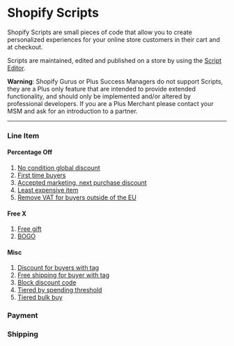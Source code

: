 # Shopify Scripts

Shopify Scripts are small pieces of code that allow you to create personalized experiences for your online store customers in their cart and at checkout.

Scripts are maintained, edited and published on a store by using the [Script Editor](https://help.shopify.com/manual/apps/apps-by-shopify/script-editor).

**Warning**: Shopify Gurus or Plus Success Managers do not support Scripts, they are a Plus only feature that are intended to provide extended functionality, and should only be implemented and/or altered by professional developers. If you are a Plus Merchant please contact your MSM and ask for an introduction to a partner.

---

### Line Item

#### Percentage Off

1. [No condition global discount](/blob/master/Line-Item/global-discount/readme.md)
2. [First time buyers](/blob/master/Line-Item/first-time-buyer/readme.md)
3. [Accepted marketing, next purchase discount](/blob/master/Line-Item/accepted-marketing-next-purchase/readme.md)
4. [Least expensive item](/blob/master/Line-Item/least-expensive-item/readme.md)
5. [Remove VAT for buyers outside of the EU](/blob/master/Line-Item/remove-vat-outside-eu/readme.md)

#### Free X

1. [Free gift](/blob/master/Line-Item/free-gift/readme.md)
2. [BOGO](/blob/master/Line-Item/bogo/readme.md)

#### Misc

1. [Discount for buyers with tag](/blob/master/Line-Item/block-code/readme.md)
2. [Free shipping for buyer with tag](/blob/master/Line-Item/free-shipping-with-tag/readme.md)
3. [Block discount code](/blob/master/Line-Item/block-code/readme.md)
3. [Tiered by spending threshold](/blob/master/Line-Item/tiered-by-spending-threshold/readme.md)
3. [Tiered bulk buy](/blob/master/Line-Item/tiered-bulk-buy/readme.md)

### Payment

### Shipping

